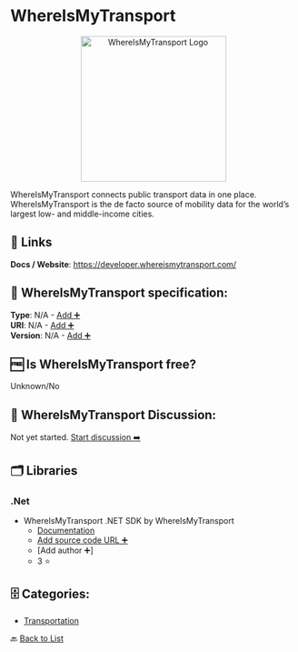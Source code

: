 # WhereIsMyTransport
<p align="center">
    <img width="256" src="https://raw.githubusercontent.com/apis-list/apis-list/main/apis/whereismytransport/logo_256x256.png" alt="WhereIsMyTransport Logo"/>
</p>
WhereIsMyTransport connects public transport data in one place. WhereIsMyTransport is the de facto source of mobility data for the world’s largest low- and middle-income cities.

##  🔗 Links
**Docs / Website**: https://developer.whereismytransport.com/

## 🧬 WhereIsMyTransport specification:
**Type**: N/A - [Add ➕](https://github.com/apis-list/apis-list/edit/main/apis-list.yaml)  
**URI**: N/A - [Add ➕](https://github.com/apis-list/apis-list/edit/main/apis-list.yaml)  
**Version**: N/A - [Add ➕](https://github.com/apis-list/apis-list/edit/main/apis-list.yaml)

## 🆓 Is WhereIsMyTransport free?
 Unknown/No 

## 💬 WhereIsMyTransport Discussion:
Not yet started. [Start discussion ➡️](https://github.com/apis-list/apis-list/discussions/new)

## 🗂️ Libraries
### .Net
- WhereIsMyTransport .NET SDK by WhereIsMyTransport
    - [Documentation](https://github.com/WhereIsMyTransport/TransportApiSdk.NET)
    - [Add source code URL ➕]()
    - [Add author ➕]
    - 3 ⭐


## 🗄️ Categories:
- [Transportation](https://github.com/apis-list/apis-list#transportation-)

🔙  [Back to List](https://github.com/apis-list/apis-list)
